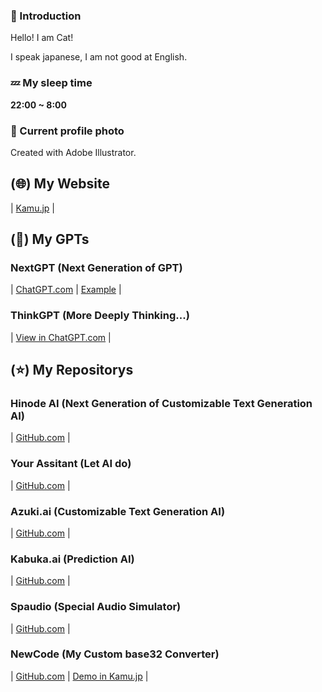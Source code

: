 ### 🌱 Introduction

Hello! I am Cat!

I speak japanese, I am not good at English.

### 💤 My sleep time
**22:00 ~ 8:00**

### 🙂 Current profile photo
Created with Adobe Illustrator.

## (🌐) My Website
| [Kamu.jp](https://kamu.jp/) |

## (🧠) My GPTs

### NextGPT (Next Generation of GPT)
| [ChatGPT.com](https://chatgpt.com/g/g-677d2f60445881918d02213e1321bc97-nextgpt) | [Example](https://chatgpt.com/share/677d35cc-4708-8013-950b-3ed5f0908abd) |

### ThinkGPT (More Deeply Thinking...)
| [View in ChatGPT.com](https://chatgpt.com/g/g-674146c392248191aeeb12205ddd6f28-thinkgpt) |

## (⭐️) My Repositorys

### Hinode AI (Next Generation of Customizable Text Generation AI)

| [GitHub.com](https://github.com/DiamondGotCat/Hinode-AI) |

### Your Assitant (Let AI do)
| [GitHub.com](https://github.com/DiamondGotCat/Your-Assistant) |

### Azuki.ai (Customizable Text Generation AI)

| [GitHub.com](https://github.com/DiamondGotCat/Azuki.ai) |

### Kabuka.ai (Prediction AI)

| [GitHub.com](https://github.com/DiamondGotCat/Kabuka.ai) |

### Spaudio (Special Audio Simulator)

| [GitHub.com](https://github.com/DiamondGotCat/Spaudio) |

### NewCode (My Custom base32 Converter)
| [GitHub.com](https://github.com/DiamondGotCat/NewCode) | [Demo in Kamu.jp](https://kamu.jp/newcode/) |

